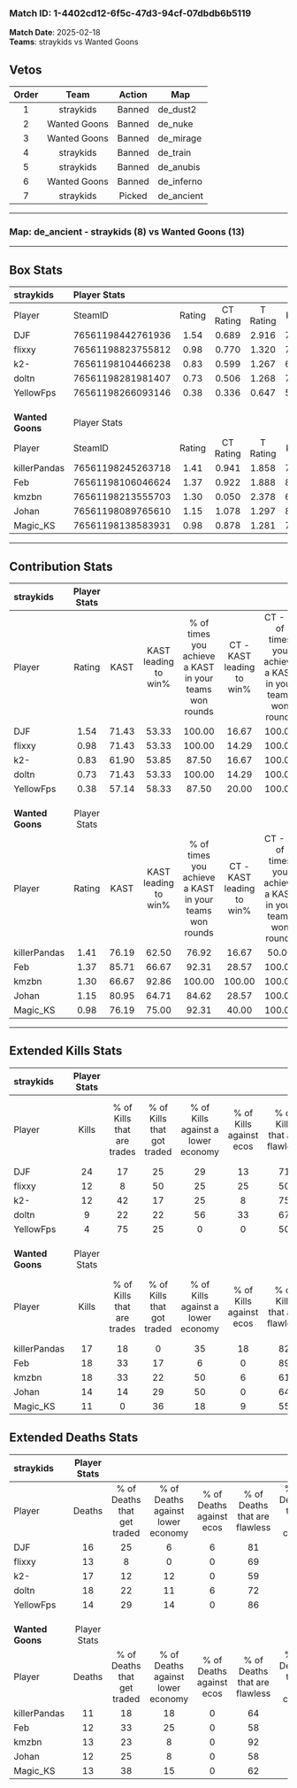 ### Match ID: 1-4402cd12-6f5c-47d3-94cf-07dbdb6b5119  
**Match Date**: 2025-02-18  
**Teams**: straykids vs Wanted Goons  

## Vetos  

| Order | Team | Action | Map |
| :---: | :--: | :----: | --- |
| 1 | straykids | Banned | de_dust2 |
| 2 | Wanted Goons | Banned | de_nuke |
| 3 | Wanted Goons | Banned | de_mirage |
| 4 | straykids | Banned | de_train |
| 5 | straykids | Banned | de_anubis |
| 6 | Wanted Goons | Banned | de_inferno |
| 7 | straykids | Picked | de_ancient |

---  

### **Map**: de_ancient - straykids (8) vs Wanted Goons (13)  
---  

## Box Stats  

| **straykids**    | Player Stats      |        |           |          |       |       |       |         |        |      |     |
| :- | :- | :-: | :-: | :-: | :-: | :-: | :-: | :-: | :-: | :-: | :-: |
| Player           | SteamID           | Rating | CT Rating | T Rating | KAST  |  ADR  | Kills | Assists | Deaths | K/D  | HS% |
| DJF              | 76561198442761936 |  1.54  |   0.689   |  2.916   | 71.43 | 112.9 |  24   |    3    |   16   | 1.50 | 50  |
| flixxy           | 76561198823755812 |  0.98  |   0.770   |  1.320   | 71.43 | 67.5  |  12   |    3    |   13   | 0.92 | 66  |
| k2-              | 76561198104466238 |  0.83  |   0.599   |  1.267   | 61.90 | 74.9  |  12   |    4    |   17   | 0.71 | 75  |
| doltn            | 76561198281981407 |  0.73  |   0.506   |  1.268   | 71.43 | 65.8  |   9   |    5    |   18   | 0.50 | 44  |
| YellowFps        | 76561198266093146 |  0.38  |   0.336   |  0.647   | 57.14 | 25.0  |   4   |    3    |   14   | 0.29 | 50  |
|                  |                   |        |           |          |       |       |       |         |        |      |     |
|                  |                   |        |           |          |       |       |       |         |        |      |     |
|                  |                   |        |           |          |       |       |       |         |        |      |     |
| **Wanted Goons** | Player Stats      |        |           |          |       |       |       |         |        |      |     |
| Player           | SteamID           | Rating | CT Rating | T Rating | KAST  |  ADR  | Kills | Assists | Deaths | K/D  | HS% |
| killerPandas     | 76561198245263718 |  1.41  |   0.941   |  1.858   | 76.19 | 107.0 |  17   |    6    |   11   | 1.55 | 17  |
| Feb              | 76561198106046624 |  1.37  |   0.922   |  1.888   | 85.71 | 74.7  |  18   |    1    |   12   | 1.50 | 66  |
| kmzbn            | 76561198213555703 |  1.30  |   0.050   |  2.378   | 66.67 | 92.5  |  18   |   10    |   13   | 1.38 | 44  |
| Johan            | 76561198089765610 |  1.15  |   1.078   |  1.297   | 80.95 | 61.0  |  14   |    7    |   12   | 1.17 | 64  |
| Magic_KS         | 76561198138583931 |  0.98  |   0.878   |  1.281   | 76.19 | 64.9  |  11   |    7    |   13   | 0.85 | 81  |
---  

## Contribution Stats  

| **straykids**    | Player Stats |       |                      |                                                        |                           |                                                             |                          |                                                            |
| :- | :-: | :-: | :-: | :-: | :-: | :-: | :-: | :-: |
| Player           |    Rating    | KAST  | KAST leading to win% | % of times you achieve a KAST in your teams won rounds | CT - KAST leading to win% | CT - % of times you achieve a KAST in your teams won rounds | T - KAST leading to win% | T - % of times you achieve a KAST in your teams won rounds |
| DJF              |     1.54     | 71.43 |        53.33         |                         100.00                         |           16.67           |                           100.00                            |          77.78           |                           100.00                           |
| flixxy           |     0.98     | 71.43 |        53.33         |                         100.00                         |           14.29           |                           100.00                            |          87.50           |                           100.00                           |
| k2-              |     0.83     | 61.90 |        53.85         |                         87.50                          |           16.67           |                           100.00                            |          85.71           |                           85.71                            |
| doltn            |     0.73     | 71.43 |        53.33         |                         100.00                         |           14.29           |                           100.00                            |          87.50           |                           100.00                           |
| YellowFps        |     0.38     | 57.14 |        58.33         |                         87.50                          |           20.00           |                           100.00                            |          85.71           |                           85.71                            |
|                  |              |       |                      |                                                        |                           |                                                             |                          |                                                            |
|                  |              |       |                      |                                                        |                           |                                                             |                          |                                                            |
|                  |              |       |                      |                                                        |                           |                                                             |                          |                                                            |
| **Wanted Goons** | Player Stats |       |                      |                                                        |                           |                                                             |                          |                                                            |
| Player           |    Rating    | KAST  | KAST leading to win% | % of times you achieve a KAST in your teams won rounds | CT - KAST leading to win% | CT - % of times you achieve a KAST in your teams won rounds | T - KAST leading to win% | T - % of times you achieve a KAST in your teams won rounds |
| killerPandas     |     1.41     | 76.19 |        62.50         |                         76.92                          |           16.67           |                            50.00                            |          90.00           |                           81.82                            |
| Feb              |     1.37     | 85.71 |        66.67         |                         92.31                          |           28.57           |                           100.00                            |          90.91           |                           90.91                            |
| kmzbn            |     1.30     | 66.67 |        92.86         |                         100.00                         |          100.00           |                           100.00                            |          91.67           |                           100.00                           |
| Johan            |     1.15     | 80.95 |        64.71         |                         84.62                          |           28.57           |                           100.00                            |          90.00           |                           81.82                            |
| Magic_KS         |     0.98     | 76.19 |        75.00         |                         92.31                          |           40.00           |                           100.00                            |          90.91           |                           90.91                            |
---  

## Extended Kills Stats  

| **straykids**    | Player Stats |                            |                            |                                    |                         |                              |                                 |                                       |                    |           |
| :- | :-: | :-: | :-: | :-: | :-: | :-: | :-: | :-: | :-: | :-: |
| Player           |    Kills     | % of Kills that are trades | % of Kills that got traded | % of Kills against a lower economy | % of Kills against ecos | % of Kills that are flawless | % of Kills that are close duels | % of Kills that are assisted by flash | Pistol Round Kills | AWP Kills |
| DJF              |      24      |             17             |             25             |                 29                 |           13            |              71              |                4                |                  13                   |         2          |     0     |
| flixxy           |      12      |             8              |             50             |                 25                 |           25            |              50              |                8                |                   0                   |         2          |     3     |
| k2-              |      12      |             42             |             17             |                 25                 |            8            |              75              |                0                |                   0                   |         2          |     0     |
| doltn            |      9       |             22             |             22             |                 56                 |           33            |              67              |                0                |                  11                   |         0          |     0     |
| YellowFps        |      4       |             75             |             25             |                 0                  |            0            |              50              |                0                |                   0                   |         0          |     1     |
|                  |              |                            |                            |                                    |                         |                              |                                 |                                       |                    |           |
|                  |              |                            |                            |                                    |                         |                              |                                 |                                       |                    |           |
|                  |              |                            |                            |                                    |                         |                              |                                 |                                       |                    |           |
| **Wanted Goons** | Player Stats |                            |                            |                                    |                         |                              |                                 |                                       |                    |           |
| Player           |    Kills     | % of Kills that are trades | % of Kills that got traded | % of Kills against a lower economy | % of Kills against ecos | % of Kills that are flawless | % of Kills that are close duels | % of Kills that are assisted by flash | Pistol Round Kills | AWP Kills |
| killerPandas     |      17      |             18             |             0              |                 35                 |           18            |              82              |                6                |                   6                   |         0          |    11     |
| Feb              |      18      |             33             |             17             |                 6                  |            0            |              89              |                6                |                  22                   |         4          |     0     |
| kmzbn            |      18      |             33             |             22             |                 50                 |            6            |              61              |               17                |                  11                   |         2          |     0     |
| Johan            |      14      |             14             |             29             |                 50                 |            0            |              64              |                7                |                  14                   |         0          |     0     |
| Magic_KS         |      11      |             0              |             36             |                 18                 |            9            |              55              |                9                |                   0                   |         0          |     0     |
## Extended Deaths Stats  

| **straykids**    | Player Stats |                             |                                   |                          |                               |                            |                           |               |
| :- | :-: | :-: | :-: | :-: | :-: | :-: | :-: | :-: |
| Player           |    Deaths    | % of Deaths that get traded | % of Deaths against lower economy | % of Deaths against ecos | % of Deaths that are flawless | % of Deaths that are close | % of Deaths while blinded | Deaths to AWP |
| DJF              |      16      |             25              |                 6                 |            6             |              81               |             6              |             6             |       1       |
| flixxy           |      13      |              8              |                 0                 |            0             |              69               |             15             |             8             |       2       |
| k2-              |      17      |             12              |                12                 |            0             |              59               |             12             |            24             |       4       |
| doltn            |      18      |             22              |                11                 |            6             |              72               |             6              |            11             |       2       |
| YellowFps        |      14      |             29              |                14                 |            0             |              86               |             7              |             7             |       2       |
|                  |              |                             |                                   |                          |                               |                            |                           |               |
|                  |              |                             |                                   |                          |                               |                            |                           |               |
|                  |              |                             |                                   |                          |                               |                            |                           |               |
| **Wanted Goons** | Player Stats |                             |                                   |                          |                               |                            |                           |               |
| Player           |    Deaths    | % of Deaths that get traded | % of Deaths against lower economy | % of Deaths against ecos | % of Deaths that are flawless | % of Deaths that are close | % of Deaths while blinded | Deaths to AWP |
| killerPandas     |      11      |             18              |                18                 |            0             |              64               |             9              |             9             |       0       |
| Feb              |      12      |             33              |                25                 |            0             |              58               |             0              |             8             |       1       |
| kmzbn            |      13      |             23              |                 8                 |            0             |              92               |             0              |            15             |       2       |
| Johan            |      12      |             25              |                 8                 |            0             |              58               |             0              |             0             |       1       |
| Magic_KS         |      13      |             38              |                15                 |            0             |              62               |             8              |             0             |       0       |
